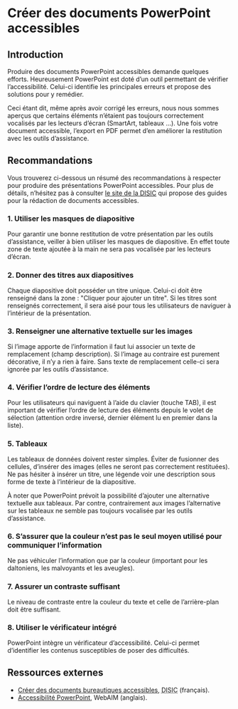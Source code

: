 # Créer des documents PowerPoint accessibles
<script>$(document).ready(function () {
    setBreadcrumb([{"label":"PowerPoint accessible"}]);
});</script>

<style>h3 {font-size: 1rem;}</style>

## Introduction
Produire des documents PowerPoint accessibles demande quelques efforts. Heureusement PowerPoint est doté d’un outil permettant de vérifier l’accessibilité.
Celui-ci identifie les principales erreurs et propose des solutions pour y remédier.

Ceci étant dit, même après avoir corrigé les erreurs, nous nous sommes aperçus que certains éléments n’étaient pas toujours correctement vocalisés par les lecteurs d’écran (SmartArt, tableaux ...).
Une fois votre document accessible, l’export en PDF permet d’en améliorer la restitution avec les outils d’assistance.

## Recommandations

Vous trouverez ci-dessous un résumé des recommandations à respecter pour produire des présentations PowerPoint accessibles. 
Pour plus de détails, n’hésitez pas à consulter <a href="https://disic.github.io/guides-documents_bureautiques_accessibles/html/">le site de la <abbr title="direction interministérielle des systèmes d’information et de communication">DISIC</abbr></a> qui propose des guides pour la rédaction de documents accessibles.

### 1. Utiliser les masques de diapositive
Pour garantir une bonne restitution de votre présentation par les outils d’assistance, veiller à bien utiliser les masques de diapositive. En effet toute zone de texte ajoutée à la main ne sera pas vocalisée par les lecteurs d’écran.

### 2. Donner des titres aux diapositives
Chaque diapositive doit posséder un titre unique. Celui-ci doit être renseigné dans la zone&nbsp;: "Cliquer pour ajouter un titre". Si les titres sont renseignés correctement, il sera aisé pour tous les utilisateurs de naviguer à l’intérieur de la présentation.

### 3. Renseigner une alternative textuelle sur les images
Si l’image apporte de l’information il faut lui associer un texte de remplacement (champ description). Si l’image au contraire est purement décorative, il n’y a rien à faire. Sans texte de remplacement celle-ci sera ignorée par les outils d’assistance.

### 4. Vérifier l’ordre de lecture des éléments
Pour les utilisateurs qui naviguent à l’aide du clavier (touche TAB), il est important de vérifier l’ordre de lecture des éléments depuis le volet de sélection (attention ordre inversé, dernier élément lu en premier dans la liste).

### 5. Tableaux
Les tableaux de données doivent rester simples. Éviter de fusionner des cellules, d’insérer des images (elles ne seront pas correctement restituées).
Ne pas hésiter à insérer un titre, une légende voir une description sous forme de texte à l’intérieur de la diapositive.  

À noter que PowerPoint prévoit la possibilité d’ajouter une alternative textuelle aux tableaux. Par contre, contrairement aux images l’alternative sur les tableaux ne semble pas toujours vocalisée par les outils d’assistance.

### 6. S’assurer que la couleur n’est pas le seul moyen utilisé pour communiquer l’information
Ne pas véhiculer l’information que par la couleur (important pour les daltoniens, les malvoyants et les aveugles).

### 7. Assurer un contraste suffisant 
Le niveau de contraste entre la couleur du texte et celle de l’arrière-plan doit être suffisant.

### 8. Utiliser le vérificateur intégré
PowerPoint intègre un vérificateur d’accessibilité. Celui-ci permet d’identifier les contenus susceptibles de poser des difficultés.

## Ressources externes

- [Créer des documents bureautiques accessibles](https://disic.github.io/guides-documents_bureautiques_accessibles/html/), <abbr title="direction interministérielle des systèmes d’information et de communication">DISIC</abbr> (français).
- [Accessibilité PowerPoint](http://webaim.org/techniques/PowerPoint/), WebAIM (anglais).

&nbsp;
<!--  This file is part of a11y-guidelines | Our vision of mobile & web accessibility guidelines and best practices, with valid/invalid examples.
 Copyright (C) 2016  Orange SA
 See the Creative Commons Legal Code Attribution-ShareAlike 3.0 Unported License for more details (LICENSE file). -->